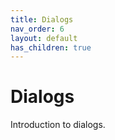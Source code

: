 ```yaml
---
title: Dialogs 
nav_order: 6 
layout: default 
has_children: true
---
```


# Dialogs

Introduction to dialogs.